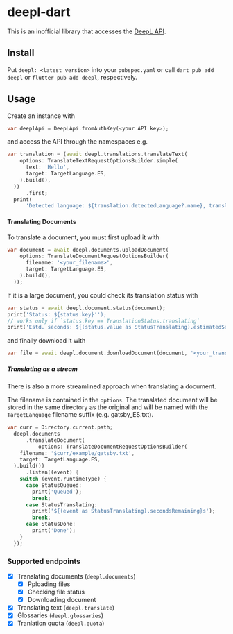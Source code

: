 # deepl-dart

This is an inofficial library that accesses the [DeepL API](https://developers.deepl.com/docs).

## Install

Put `deepl: <latest version>` into your `pubspec.yaml` or call `dart pub add deepl` or `flutter pub add deepl`, respectively.

## Usage

Create an instance with

```dart
var deeplApi = DeepLApi.fromAuthKey(<your API key>);
```

and access the API through the namespaces e.g.

```dart
var translation = (await deepl.translations.translateText(
    options: TranslateTextRequestOptionsBuilder.simple(
      text: 'Hello',
      target: TargetLanguage.ES,
    ).build(),
  ))
      .first;
  print(
      'Detected language: ${translation.detectedLanguage?.name}, translation: ${translation.text}');
```

#### Translating Documents

To translate a document, you must first upload it with

```dart
var document = await deepl.documents.uploadDocument(
    options: TranslateDocumentRequestOptionsBuilder(
      filename: '<your_filename>',
      target: TargetLanguage.ES,
    ).build(),
  ));
```

If it is a large document, you could check its translation status with

```dart
var status = await deepl.document.status(document);
print('Status: ${status.key}'');
// works only if `status.key == TranslationStatus.translating`
print('Estd. seconds: ${(status.value as StatusTranslating).estimatedSeconds}');
```

and finally download it with

```dart
var file = await deepl.document.downloadDocument(document, '<your_translated_filename>');
```

##### Translating as a stream

There is also a more streamlined approach when translating a document.

The filename is contained in the `options`. The translated document will be stored in the same directory as the original and will be named with the `TargetLanguage` filename suffix (e.g. gatsby_ES.txt).

```dart
var curr = Directory.current.path;
  deepl.documents
      .translateDocument(
          options: TranslateDocumentRequestOptionsBuilder(
    filename: '$curr/example/gatsby.txt',
    target: TargetLanguage.ES,
  ).build())
      .listen((event) {
    switch (event.runtimeType) {
      case StatusQueued:
        print('Queued');
        break;
      case StatusTranslating:
        print('${(event as StatusTranslating).secondsRemaining}s');
        break;
      case StatusDone:
        print('Done');
    }
  });
```

### Supported endpoints

- [x] Translating documents (`deepl.documents`)
  - [x] Pploading files
  - [x] Checking file status
  - [x] Downloading document
- [x] Translating text (`deepl.translate`)
- [x] Glossaries (`deepl.glossaries`)
- [x] Tranlation quota (`deepl.quota`)

